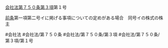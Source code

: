 [会社法第７５０条第３項](会社法＿＿＿＿第７５０条第３項)第１号

[前条](会社法＿＿＿＿第７４９条第１項)第一項第二号イに掲げる事項についての定めがある場合　同号イの株式の株主


#会社法
#会社法/第７５０条
#会社法/第７５０条/第３項
#会社法/第７５０条/第３項/第１号

